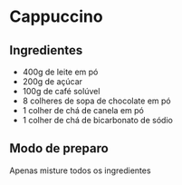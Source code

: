 # Cappuccino

## Ingredientes

- 400g de leite em pó
- 200g de açúcar
- 100g de café solúvel
- 8 colheres de sopa de chocolate em pó
- 1 colher de chá de canela em pó
- 1 colher de chá de bicarbonato de sódio

## Modo de preparo

Apenas misture todos os ingredientes
